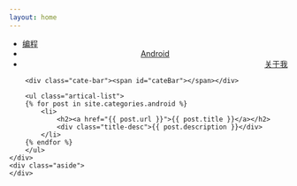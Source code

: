 ```yaml
---
layout: home
---
```


<div class="index-content android">
    <div class="section">
        <ul class="artical-cate">
            <li ><a href="/"><span>编程</span></a></li>
            <li class="on" style="text-align:center"><a href="/android"><span>Android</span></a></li>
            <li style="text-align:right"><a href="/aboutme"><span>关于我</span></a></li>
        </ul>

        <div class="cate-bar"><span id="cateBar"></span></div>

        <ul class="artical-list">
        {% for post in site.categories.android %}
            <li>
                <h2><a href="{{ post.url }}">{{ post.title }}</a></h2>
                <div class="title-desc">{{ post.description }}</div>
            </li>
        {% endfor %}
        </ul>
    </div>
    <div class="aside">
    </div>
</div>
